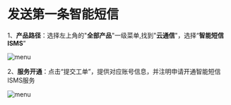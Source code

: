# 发送第一条智能短信



1、**产品路径**：选择左上角的"**全部产品**"一级菜单,找到"**云通信**"，选择“**智能短信 ISMS**”

![menu](..\isms\images\智能短信ISMS_控制台菜单.png)



2、**服务开通**：点击“提交工单”，提供对应账号信息，并注明申请开通智能短信ISMS服务

![menu](..\isms\images\智能短信ISMS_服务开通申请.png)


